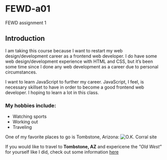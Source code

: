 # FEWD-a01
FEWD assignment 1

## Introduction
I am taking this course because I want to restart my web design/development career as a frontend web developer. I do have some web design/development experience with HTML and CSS, but it’s been some time since I done any web development as a career due to personal circumstances.

I want to learn JavaScript to further my career. JavaScript, I feel, is necessary skillset to have in order to become a good frontend web developer. I hoping to learn a lot in this class.

### My hobbies include:

* Watching sports
* Working out
* Traveling


One of my favorite places to go is Tombstone, Arizona:
![O.K. Corral site](https://www.go-arizona.com/media/photos/media-691767-630x420.jpg)

If you would like to travel to **Tombstone, AZ** and expericene the _"Old West"_ for yourself like I did, check out some information [here](https://discovertombstone.com/)
